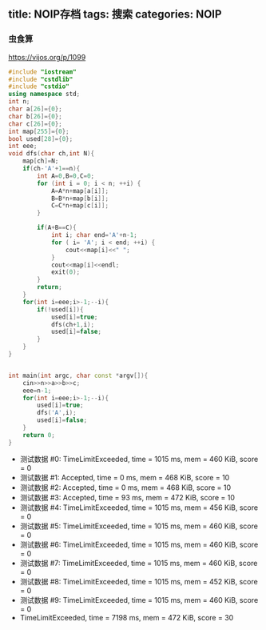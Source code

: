 title: NOIP存档
tags: 搜索
categories: NOIP
---

### 虫食算
https://vijos.org/p/1099
```c++
#include "iostream"
#include "cstdlib"
#include "cstdio"
using namespace std;
int n;
char a[26]={0};
char b[26]={0};
char c[26]={0};
int map[255]={0};
bool used[28]={0};
int eee;
void dfs(char ch,int N){
	map[ch]=N;
	if(ch-'A'+1==n){
		int A=0,B=0,C=0;
		for (int i = 0; i < n; ++i)	{
			A=A*n+map[a[i]];
			B=B*n+map[b[i]];
			C=C*n+map[c[i]];
		}

		if(A+B==C){
			int i; char end='A'+n-1;
			for ( i= 'A'; i < end; ++i)	{
				cout<<map[i]<<" ";
			}
			cout<<map[i]<<endl;
			exit(0);
		}
        return;
	}
	for(int i=eee;i>-1;--i){
		if(!used[i]){
			used[i]=true;
			dfs(ch+1,i);	
			used[i]=false;
		}
	}
}


int main(int argc, char const *argv[]){
	cin>>n>>a>>b>>c;
	eee=n-1;
	for(int i=eee;i>-1;--i){
		used[i]=true;
		dfs('A',i);	
		used[i]=false;
	}
	return 0;
}
```
+ 测试数据 #0: TimeLimitExceeded, time = 1015 ms, mem = 460 KiB, score = 0
+ 测试数据 #1: Accepted, time = 0 ms, mem = 468 KiB, score = 10
+ 测试数据 #2: Accepted, time = 0 ms, mem = 468 KiB, score = 10
+ 测试数据 #3: Accepted, time = 93 ms, mem = 472 KiB, score = 10
+ 测试数据 #4: TimeLimitExceeded, time = 1015 ms, mem = 456 KiB, score = 0
+ 测试数据 #5: TimeLimitExceeded, time = 1015 ms, mem = 460 KiB, score = 0
+ 测试数据 #6: TimeLimitExceeded, time = 1015 ms, mem = 460 KiB, score = 0
+ 测试数据 #7: TimeLimitExceeded, time = 1015 ms, mem = 460 KiB, score = 0
+ 测试数据 #8: TimeLimitExceeded, time = 1015 ms, mem = 452 KiB, score = 0
+ 测试数据 #9: TimeLimitExceeded, time = 1015 ms, mem = 460 KiB, score = 0
+ TimeLimitExceeded, time = 7198 ms, mem = 472 KiB, score = 30
